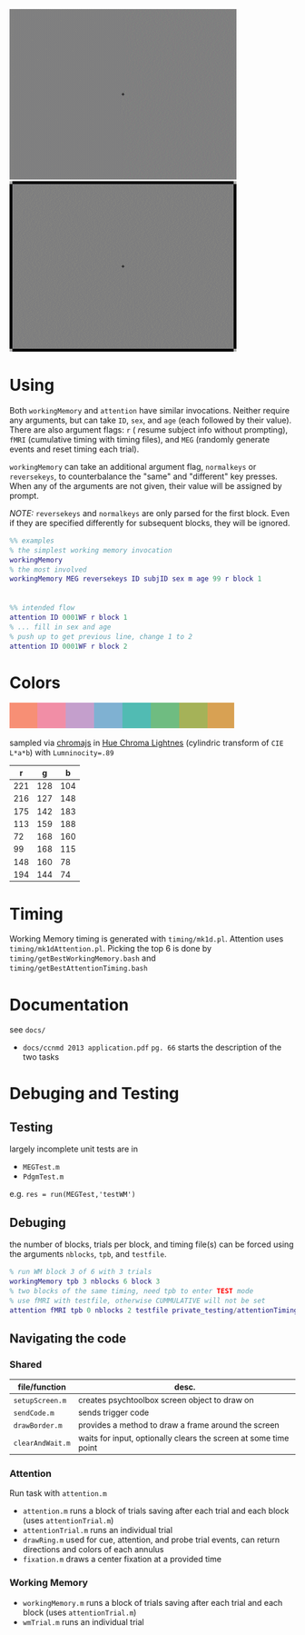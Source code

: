 
![workingMemory](https://raw.githubusercontent.com/LabNeuroCogDevel/CircleSacTasks/master/docs/workingMemory.gif)
![Attention](https://raw.githubusercontent.com/LabNeuroCogDevel/CircleSacTasks/master/docs/attention.gif)

# Using

Both `workingMemory` and `attention` have similar invocations. Neither require any arguments, but can take `ID`, `sex`, and `age` (each followed by their value). There are also argument flags: `r` ( *r*esume subject info without prompting), `fMRI` (cumulative timing with timing files), and `MEG` (randomly generate events and reset timing each trial).

`workingMemory` can take an additional argument flag, `normalkeys` or `reversekeys`, to counterbalance the "same" and "different" key presses.
When any of the arguments are not given, their value will be assigned by prompt.

*NOTE:* `reversekeys` and `normalkeys` are only parsed for the first block. Even if they are specified differently for subsequent blocks, they will be ignored.


```matlab
%% examples
% the simplest working memory invocation
workingMemory
% the most involved
workingMemory MEG reversekeys ID subjID sex m age 99 r block 1


%% intended flow
attention ID 0001WF r block 1
% ... fill in sex and age
% push up to get previous line, change 1 to 2
attention ID 0001WF r block 2
```



# Colors

![colors](https://github.com/LabNeuroCogDevel/CircleSacTasks/blob/master/docs/colors.png?raw=true)

 sampled via [chromajs](http://driven-by-data.net/about/chromajs/#/0) in [Hue Chroma Lightnes](http://vis4.net/labs/colorvis/embed.html?m=hcl&gradients=9) (cylindric transform of `CIE L*a*b`) with `Lumninocity=.89`

| r | g  | b   |
|---|----|-----|
|221| 128| 104 |
|216| 127| 148 |
|175| 142| 183 |
|113| 159| 188 |
| 72| 168| 160 |
| 99| 168| 115 |
|148| 160| 78  |
|194| 144| 74  |

# Timing

Working Memory timing is generated with `timing/mk1d.pl`. Attention uses `timing/mk1dAttention.pl`. Picking the top 6 is done by `timing/getBestWorkingMemory.bash` and `timing/getBestAttentionTiming.bash`

# Documentation 

see `docs/`

* `docs/ccnmd 2013 application.pdf` `pg. 66` starts the description of the two tasks


# Debuging and Testing
## Testing
largely incomplete unit tests are in 

  * `MEGTest.m`
  * `PdgmTest.m`

e.g. `res = run(MEGTest,'testWM')`

## Debuging
the number of blocks, trials per block, and timing file(s) can be forced using the arguments `nblocks`, `tpb`, and `testfile`.

```matlab
% run WM block 3 of 6 with 3 trials
workingMemory tpb 3 nblocks 6 block 3
% two blocks of the same timing, need tpb to enter TEST mode
% use fMRI with testfile, otherwise CUMMULATIVE will not be set
attention fMRI tpb 0 nblocks 2 testfile private_testing/attentionTiming.txt testfile private_testing/attentionTiming.txt 
```

## Navigating the code
### Shared
| file/function   | desc. |
|-----------------| ------|
| `setupScreen.m` | creates psychtoolbox screen object to draw on |
| `sendCode.m`    | sends trigger code |
| `drawBorder.m`  | provides a method to draw a frame around the screen |
| `clearAndWait.m`| waits for input, optionally clears the screen at some time point|

### Attention
Run task with `attention.m`

* `attention.m`      runs a block of trials saving after each trial and each block (uses `attentionTrial.m`)
* `attentionTrial.m` runs an individual trial
* `drawRing.m`       used for cue, attention, and probe trial events, can return directions and colors of each annulus
* `fixation.m`       draws a center fixation at a provided time

### Working Memory
* `workingMemory.m`      runs a block of trials saving after each trial and each block (uses `attentionTrial.m`)
* `wmTrial.m`            runs an individual trial


